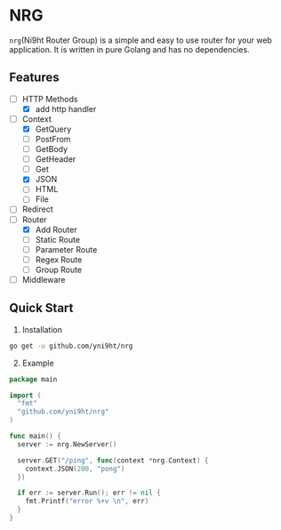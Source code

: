 # NRG
`nrg`(Ni9ht Router Group) is a simple and easy to use router for your web application. It is written in pure Golang and has no dependencies.

## Features
- [ ] HTTP Methods
  - [x] add http handler
- [ ] Context
  - [x] GetQuery
  - [ ] PostFrom
  - [ ] GetBody
  - [ ] GetHeader
  - [ ] Get
  - [x] JSON
  - [ ] HTML
  - [ ] File
- [ ] Redirect
- [ ] Router
  - [x] Add Router
  - [ ] Static Route
  - [ ] Parameter Route
  - [ ] Regex Route
  - [ ] Group Route
- [ ] Middleware

## Quick Start
1. Installation
```bash
go get -u github.com/yni9ht/nrg
```

2. Example
```go
package main

import (
  "fmt"
  "github.com/yni9ht/nrg"
)

func main() {
  server := nrg.NewServer()

  server.GET("/ping", func(context *nrg.Context) {
    context.JSON(200, "pong")
  })

  if err := server.Run(); err != nil {
    fmt.Printf("error %+v \n", err)
  }
}
```